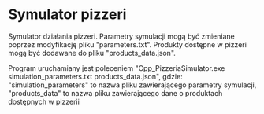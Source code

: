 # Symulator pizzeri

Symulator działania pizzeri. Parametry symulacji mogą być zmieniane poprzez modyfikację pliku "parameters.txt".
Produkty dostępne w pizzeri mogą być dodawane do pliku "products_data.json".

Program uruchamiany jest poleceniem "Cpp_PizzeriaSimulator.exe simulation_parameters.txt products_data.json",
gdzie:
"simulation_parameters" to nazwa pliku zawierającego parametry symulacji,
"products_data" to nazwa pliku zawierającego dane o produktach dostępnych w pizzerii
